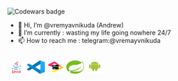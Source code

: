 


<div style="display: inline_block"><br>
   <img src="https://www.codewars.com/users/vremyavnikuda/badges/small" alt="Codewars badge"></a>
</div>



- 👋 Hi, I’m @vremyavnikuda (Andrew)
- 🌱 I’m currently : wasting my life going nowhere 24/7
- 📫 How to reach me : telegram:@vremayvnikuda


<div style="display: inline_block"><br>
  <img align="center" height="30" width="40" src="https://github.com/devicons/devicon/blob/master/icons/java/java-original-wordmark.svg"/>
  <img align="center" height="30" width="40" src="https://github.com/devicons/devicon/raw/master/icons/vscode/vscode-original.svg"/>
  <img align="center" height="30" width="40" src="https://github.com/devicons/devicon/blob/master/icons/jetbrains/jetbrains-original.svg"/>
  <img align="center" height="30" width="40" src="https://github.com/devicons/devicon/blob/master/icons/spring/spring-original.svg"/>
  <img align="center" height="30" width="40" src="https://github.com/devicons/devicon/blob/master/icons/android/android-original-wordmark.svg"/>
</div>

<!---
vremyavnikuda/vremyavnikuda is a ✨ special ✨ repository because its `README.md` (this file) appears on your GitHub profile.
You can click the Preview link to take a look at your changes.
--->

